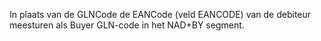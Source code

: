In plaats van de GLNCode de EANCode (veld EANCODE) van de debiteur meesturen als Buyer GLN-code in het NAD+BY segment.